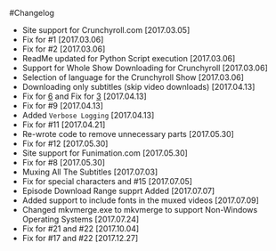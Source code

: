 #Changelog

- Site support for Crunchyroll.com [2017.03.05]
- Fix for #1 [2017.03.06]
- Fix for #2 [2017.03.06]
- ReadMe updated for Python Script execution [2017.03.06]
- Support for Whole Show Downloading for Crunchyroll [2017.03.06]
- Selection of language for the Crunchyroll Show [2017.03.06]
- Downloading only subtitles (skip video downloads) [2017.04.13]
- Fix for [6](https://github.com/Xonshiz/anime-dl/issues/6) and Fix for [3](https://github.com/Xonshiz/anime-dl/issues/3) [2017.04.13]
- Fix for #9 [2017.04.13]
- Added `Verbose Logging` [2017.04.13]
- Fix for #11 [2017.04.21]
- Re-wrote code to remove unnecessary parts [2017.05.30]
- Fix for #12 [2017.05.30]
- Site support for Funimation.com [2017.05.30]
- Fix for #8 [2017.05.30]
- Muxing All The Subtitles [2017.07.03]
- Fix for special characters and #15 [2017.07.05]
- Episode Download Range supprt Added [2017.07.07]
- Added support to include fonts in the muxed videos [2017.07.09]
- Changed mkvmerge.exe to mkvmerge to support Non-Windows Operating Systems [2017.07.24]
- Fix for #21 and #22 [2017.10.04]
- Fix for #17 and #22 [2017.12.27]